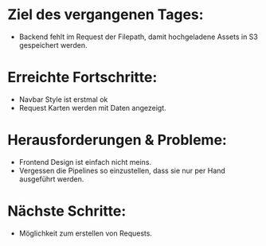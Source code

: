 # Ziel des vergangenen Tages:
- Backend fehlt im Request der Filepath, damit hochgeladene Assets in S3 gespeichert werden.

# Erreichte Fortschritte:
- Navbar Style ist erstmal ok
- Request Karten werden mit Daten angezeigt.

# Herausforderungen & Probleme:
- Frontend Design ist einfach nicht meins.
- Vergessen die Pipelines so einzustellen, dass sie nur per Hand ausgeführt werden.

# Nächste Schritte:
- Möglichkeit zum erstellen von Requests.